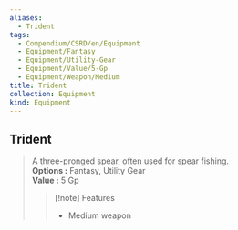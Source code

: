 ```yaml
---
aliases:
  - Trident
tags:
  - Compendium/CSRD/en/Equipment
  - Equipment/Fantasy
  - Equipment/Utility-Gear
  - Equipment/Value/5-Gp
  - Equipment/Weapon/Medium
title: Trident
collection: Equipment
kind: Equipment
---
```

## Trident  
  
>A three-pronged spear, often used for spear fishing.  
> **Options :** Fantasy, Utility Gear  
> **Value :** 5 Gp  
>>[!note] Features  
>> - Medium weapon